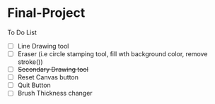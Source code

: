 # Final-Project
To Do List
- [ ] Line Drawing tool
- [ ] Eraser (i.e circle stamping tool, fill wth background color, remove stroke())
- [ ] <del>Secondary Drawing tool</del>
- [ ] Reset Canvas button
- [ ] Quit Button
- [ ] Brush Thickness changer
